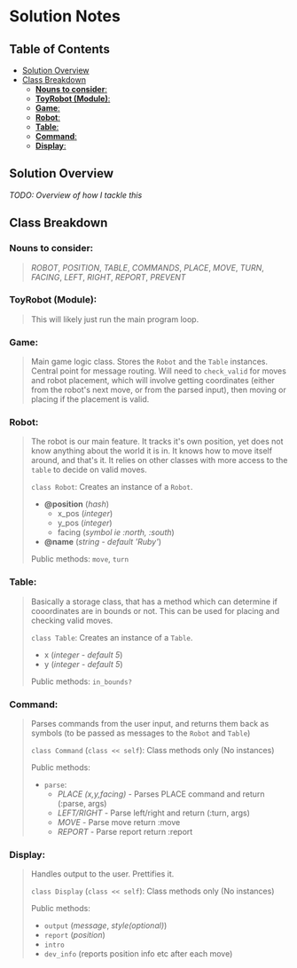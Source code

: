 Solution Notes
==============

<!-- START doctoc generated TOC please keep comment here to allow auto update -->
<!-- DON'T EDIT THIS SECTION, INSTEAD RE-RUN doctoc TO UPDATE -->
## Table of Contents

- [Solution Overview](#solution-overview)
- [Class Breakdown](#class-breakdown)
  - [**Nouns to consider**:](#nouns-to-consider)
  - [**ToyRobot (Module)**:](#toyrobot-module)
  - [**Game**:](#game)
  - [**Robot**:](#robot)
  - [**Table**:](#table)
  - [**Command**:](#command)
  - [**Display**:](#display)

<!-- END doctoc generated TOC please keep comment here to allow auto update -->

Solution Overview
-----------------

*TODO: Overview of how I tackle this*

Class Breakdown
---------------
### **Nouns to consider**: 
>*ROBOT*, *POSITION*, *TABLE*, *COMMANDS*, *PLACE*, *MOVE*, *TURN*, *FACING*, *LEFT*, *RIGHT*, *REPORT*, *PREVENT*

### **ToyRobot (Module)**: 
>This will likely just run the main program loop. 

### **Game**:
>Main game logic class. Stores the `Robot` and the `Table` instances. Central point for message routing. Will need to `check_valid` for moves and robot placement, which will involve getting coordinates (either from the robot's next move, or from the parsed input), then moving or placing if the placement is valid.

### **Robot**: 
>The robot is our main feature. It tracks it's own position, yet does not know anything about the world it is in. It knows how to move itself around, and that's it. It relies on other classes with more access to the `table` to decide on valid moves.
>
>`class Robot`: Creates an instance of a `Robot`.
> - **@position** (*hash*) 
>   - x_pos (*integer*)
>   - y_pos (*integer*)
>   - facing (*symbol ie :north, :south*)
> - **@name** (*string - default 'Ruby'*) 
>
>Public methods: `move`, `turn`

### **Table**: 
>Basically a storage class, that has a method which can determine if cooordinates are in bounds or not. This can be used for placing and checking valid moves.
>
>`class Table`: Creates an instance of a `Table`.
> - x (*integer - default 5*)
> - y (*integer - default 5*)
>
>Public methods: `in_bounds?`

### **Command**:
>Parses commands from the user input, and returns them back as symbols (to be passed as messages to the `Robot` and `Table`)
>
>`class Command` (`class << self`): Class methods only (No instances)
>
>Public methods:
> - `parse`:
>   - *PLACE (x,y,facing)* - Parses PLACE command and return (:parse, args)
>   - *LEFT/RIGHT* - Parse left/right and return (:turn, args)
>   - *MOVE* - Parse move return :move
>   - *REPORT* - Parse report return :report

### **Display**:
>Handles output to the user. Prettifies it. 
>
>`class Display` (`class << self`): Class methods only (No instances)
>
>Public methods:
> - `output` (*message*, *style(optional)*)
> - `report` (*position*)
> - `intro`
> - `dev_info` (reports position info etc after each move)


